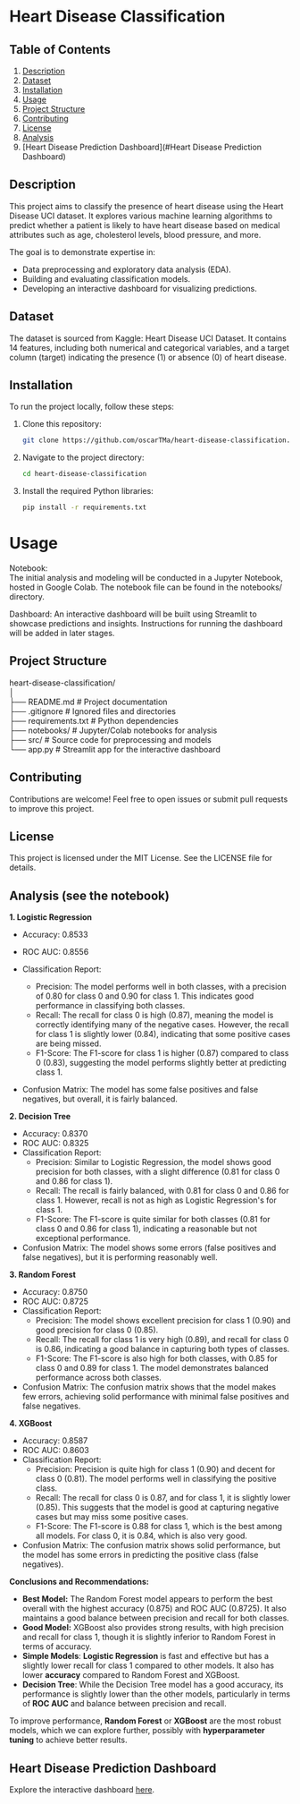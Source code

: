 # Heart Disease Classification
## Table of Contents
1. [Description](#description)
2. [Dataset](#dataset)
3. [Installation](#installation)
4. [Usage](#usage)
5. [Project Structure](#project-structure)
6. [Contributing](#contributing)
7. [License](#license)
8. [Analysis](#analysis)
9. [Heart Disease Prediction Dashboard](#Heart Disease Prediction Dashboard)
    
## Description                                                      
This project aims to classify the presence of heart disease using the Heart Disease UCI dataset. It explores various machine learning algorithms to predict whether a patient is likely to have heart disease based on medical attributes such as age, cholesterol levels, blood pressure, and more.

The goal is to demonstrate expertise in:

- Data preprocessing and exploratory data analysis (EDA).
- Building and evaluating classification models.
- Developing an interactive dashboard for visualizing predictions.

## Dataset

The dataset is sourced from Kaggle: Heart Disease UCI Dataset.
It contains 14 features, including both numerical and categorical variables, and a target column (target) indicating the presence (1) or absence (0) of heart disease.

## Installation
To run the project locally, follow these steps:

1. Clone this repository:                               
   ```bash
   git clone https://github.com/oscarTMa/heart-disease-classification.git

2. Navigate to the project directory:                                    
   ```bash
   cd heart-disease-classification

3. Install the required Python libraries:                          
   ```bash
   pip install -r requirements.txt

# Usage
   Notebook:                                    
    The initial analysis and modeling will be conducted in a Jupyter Notebook, hosted in Google Colab. The notebook file can be found in the notebooks/ directory.

   Dashboard:
    An interactive dashboard will be built using Streamlit to showcase predictions and insights. Instructions for running the dashboard will be added in later stages.

## Project Structure

heart-disease-classification/                                         
│                                      
├── README.md               # Project documentation                                            
├── .gitignore              # Ignored files and directories                                           
├── requirements.txt        # Python dependencies                                                
├── notebooks/              # Jupyter/Colab notebooks for analysis                               
├── src/                    # Source code for preprocessing and models                            
└── app.py                  # Streamlit app for the interactive dashboard                       

## Contributing                   

Contributions are welcome! Feel free to open issues or submit pull requests to improve this project.

## License                                                           

This project is licensed under the MIT License. See the LICENSE file for details.

## Analysis (see the notebook)

**1. Logistic Regression**
- Accuracy: 0.8533                 
- ROC AUC: 0.8556                 
- Classification Report:               
    - Precision: The model performs well in both classes, with a precision of 0.80 for class 0 and 0.90 for class 1. This indicates good performance in classifying both classes.
    - Recall: The recall for class 0 is high (0.87), meaning the model is correctly identifying many of the negative cases. However, the recall for class 1 is slightly lower (0.84), indicating that some positive cases are being missed.
    - F1-Score: The F1-score for class 1 is higher (0.87) compared to class 0 (0.83), suggesting the model performs slightly better at predicting class 1.  

- Confusion Matrix: The model has some false positives and false negatives, but overall, it is fairly balanced.

**2. Decision Tree**                           
- Accuracy: 0.8370
- ROC AUC: 0.8325
- Classification Report:
    - Precision: Similar to Logistic Regression, the model shows good precision for both classes, with a slight difference (0.81 for class 0 and 0.86 for class 1).
    - Recall: The recall is fairly balanced, with 0.81 for class 0 and 0.86 for class 1. However, recall is not as high as Logistic Regression's for class 1.
    - F1-Score: The F1-score is quite similar for both classes (0.81 for class 0 and 0.86 for class 1), indicating a reasonable but not exceptional performance.
- Confusion Matrix: The model shows some errors (false positives and false negatives), but it is performing reasonably well.

**3. Random Forest**
- Accuracy: 0.8750
- ROC AUC: 0.8725
- Classification Report:
     - Precision: The model shows excellent precision for class 1 (0.90) and good precision for class 0 (0.85).
     - Recall: The recall for class 1 is very high (0.89), and recall for class 0 is 0.86, indicating a good balance in capturing both types of classes.
     - F1-Score: The F1-score is also high for both classes, with 0.85 for class 0 and 0.89 for class 1. The model demonstrates balanced performance across both classes.
- Confusion Matrix: The confusion matrix shows that the model makes few errors, achieving solid performance with minimal false positives and false negatives.

**4. XGBoost**
- Accuracy: 0.8587
- ROC AUC: 0.8603
- Classification Report:
    - Precision: Precision is quite high for class 1 (0.90) and decent for class 0 (0.81). The model performs well in classifying the positive class.
    - Recall: The recall for class 0 is 0.87, and for class 1, it is slightly lower (0.85). This suggests that the model is good at capturing negative cases but may miss some positive cases.
    - F1-Score: The F1-score is 0.88 for class 1, which is the best among all models. For class 0, it is 0.84, which is also very good.
- Confusion Matrix: The confusion matrix shows solid performance, but the model has some errors in predicting the positive class (false negatives).

**Conclusions and Recommendations:**

- **Best Model:** The Random Forest model appears to perform the best overall with the highest accuracy (0.875) and ROC AUC (0.8725). It also maintains a good balance between precision and recall for both classes.
- **Good Model:** XGBoost also provides strong results, with high precision and recall for class 1, though it is slightly inferior to Random Forest in terms of accuracy.
- **Simple Models**: **Logistic Regression** is fast and effective but has a slightly lower recall for class 1 compared to other models. It also has lower **accuracy** compared to Random Forest and XGBoost.
- **Decision Tree**: While the Decision Tree model has a good accuracy, its performance is slightly lower than the other models, particularly in terms of **ROC AUC** and balance between precision and recall.

To improve performance, **Random Forest** or **XGBoost** are the most robust models, which we can explore further, possibly with **hyperparameter tuning** to achieve better results.

## Heart Disease Prediction Dashboard
Explore the interactive dashboard [here](https://heart-disease-classification-tk7y5shpqsbjxenm6sunxm.streamlit.app/).  




